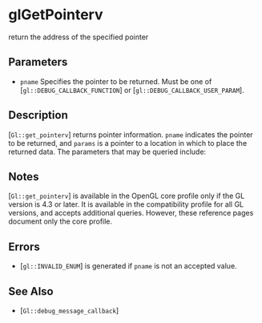 # glGetPointerv
return the address of the specified pointer

## Parameters
- `pname`
  Specifies the pointer to be returned. Must be one of
  [`gl::DEBUG_CALLBACK_FUNCTION`] or [`gl::DEBUG_CALLBACK_USER_PARAM`].

## Description
[`Gl::get_pointerv`] returns pointer information. `pname` indicates
  the pointer to be returned, and `params` is a pointer to a location in
  which to place the returned data. The parameters that may be queried
  include:

## Notes
[`Gl::get_pointerv`] is available in the OpenGL core profile only if
  the GL version is 4.3 or later. It is available in the compatibility
  profile for all GL versions, and accepts additional queries. However,
  these reference pages document only the core profile.

## Errors
- [`gl::INVALID_ENUM`] is generated if `pname` is not an accepted value.

## See Also
- [`Gl::debug_message_callback`]

